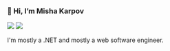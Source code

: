### 👋 Hi, I’m Misha Karpov

[![](https://img.shields.io/badge/-@mishakrpv-%23181717?style=flat-square&logo=github)](https://github.com/mishakrpv)
[![](https://img.shields.io/badge/-@michaelkrpv-2CA5E0?style=flat-squeare&logo=telegram&logoColor=white)](https://t.me/@michaelkrpv)

I'm mostly a .NET and mostly a web software engineer.
